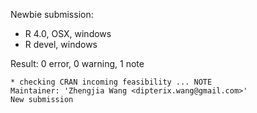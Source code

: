 Newbie submission:

* R 4.0, OSX, windows
* R devel, windows

Result: 0 error, 0 warning, 1 note

```
* checking CRAN incoming feasibility ... NOTE
Maintainer: 'Zhengjia Wang <dipterix.wang@gmail.com>'
New submission
```


